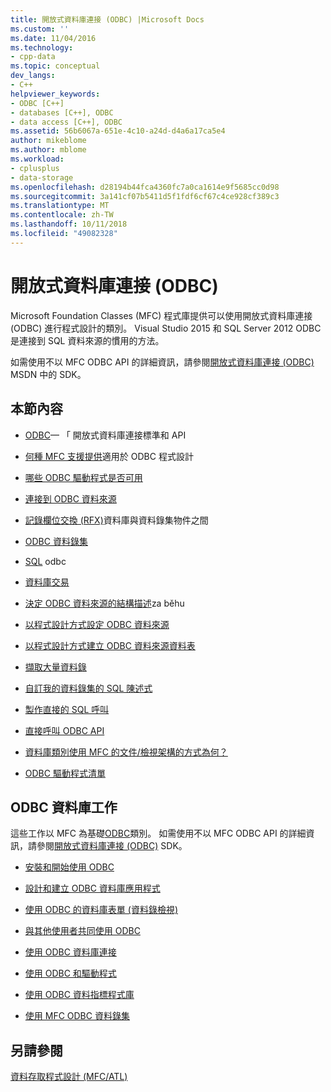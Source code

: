 ```yaml
---
title: 開放式資料庫連接 (ODBC) |Microsoft Docs
ms.custom: ''
ms.date: 11/04/2016
ms.technology:
- cpp-data
ms.topic: conceptual
dev_langs:
- C++
helpviewer_keywords:
- ODBC [C++]
- databases [C++], ODBC
- data access [C++], ODBC
ms.assetid: 56b6067a-651e-4c10-a24d-d4a6a17ca5e4
author: mikeblome
ms.author: mblome
ms.workload:
- cplusplus
- data-storage
ms.openlocfilehash: d28194b44fca4360fc7a0ca1614e9f5685cc0d98
ms.sourcegitcommit: 3a141cf07b5411d5f1fdf6cf67c4ce928cf389c3
ms.translationtype: MT
ms.contentlocale: zh-TW
ms.lasthandoff: 10/11/2018
ms.locfileid: "49082328"
---
```

# <a name="open-database-connectivity-odbc"></a>開放式資料庫連接 (ODBC)

Microsoft Foundation Classes (MFC) 程式庫提供可以使用開放式資料庫連接 (ODBC) 進行程式設計的類別。 Visual Studio 2015 和 SQL Server 2012 ODBC 是連接到 SQL 資料來源的慣用的方法。
  
如需使用不以 MFC ODBC API 的詳細資訊，請參閱[開放式資料庫連接 (ODBC)](/previous-versions/windows/desktop/ms710252) MSDN 中的 SDK。  
  
  
## <a name="in-this-section"></a>本節內容  
  
- [ODBC](odbc-basics.md)— 「 開放式資料庫連接標準和 API  
  
- [何種 MFC 支援提供](odbc-and-mfc.md)適用於 ODBC 程式設計  
  
- [哪些 ODBC 驅動程式是否可用](odbc-driver-list.md)  
  
- [連接到 ODBC 資料來源](data-source-managing-connections-odbc.md)  
  
- [記錄欄位交換 (RFX)](record-field-exchange-rfx.md)資料庫與資料錄集物件之間  
  
- [ODBC 資料錄集](recordset-odbc.md)  
  
- [SQL](sql.md) odbc  
  
- [資料庫交易](transaction-odbc.md)  
  
- [決定 ODBC 資料來源的結構描述](data-source-determining-the-schema-of-the-data-source-odbc.md)za běhu  
  
- [以程式設計方式設定 ODBC 資料來源](data-source-programmatically-configuring-an-odbc-data-source.md)  
  
- [以程式設計方式建立 ODBC 資料來源資料表](data-source-programmatically-creating-a-table-in-an-odbc-data-source.md)  
  
- [擷取大量資料錄](recordset-fetching-records-in-bulk-odbc.md)  
  
- [自訂我的資料錄集的 SQL 陳述式](sql-customizing-your-recordsets-sql-statement-odbc.md)  
  
- [製作直接的 SQL 呼叫](sql-making-direct-sql-calls-odbc.md)  
  
- [直接呼叫 ODBC API](odbc-calling-odbc-api-functions-directly.md)  
  
- [資料庫類別使用 MFC 的文件/檢視架構的方式為何？](working-with-documents-and-views.md)  
  
- [ODBC 驅動程式清單](odbc-driver-list.md)  
  
## <a name="odbc-database-tasks"></a>ODBC 資料庫工作  

這些工作以 MFC 為基礎[ODBC](odbc-basics.md)類別。 如需使用不以 MFC ODBC API 的詳細資訊，請參閱[開放式資料庫連接 (ODBC)](/previous-versions/windows/desktop/ms710252) SDK。  
  
- [安裝和開始使用 ODBC](installing-and-getting-started-with-odbc.md)  
  
- [設計和建立 ODBC 資料庫應用程式](design-and-create-an-odbc-database-application.md)  
  
- [使用 ODBC 的資料庫表單 (資料錄檢視)](use-database-forms-record-views-with-odbc.md)  
  
- [與其他使用者共同使用 ODBC](use-odbc-to-work-with-other-users.md)  
  
- [使用 ODBC 資料庫連接](work-with-odbc-database-connections.md)  
  
- [使用 ODBC 和驅動程式](work-with-odbc-and-drivers.md)  
  
- [使用 ODBC 資料指標程式庫](use-the-odbc-cursor-library.md)  
  
- [使用 MFC ODBC 資料錄集](use-mfc-odbc-recordsets.md)  
  
## <a name="see-also"></a>另請參閱  

[資料存取程式設計 (MFC/ATL)](../../data/data-access-programming-mfc-atl.md)